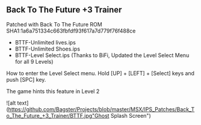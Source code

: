 ## Back To The Future +3 Trainer

Patched with Back To The Future ROM SHA1:1a6a751334c663fbfdf93f617a7d779f76f488ce

- BTTF-Unlimited lives.ips
- BTTF-Unlimited Shoes.ips
- BTTF-Level Select.ips (Thanks to BiFi, Updated the Level Select Menu for all 9 Levels)

How to enter the Level Select menu.
Hold [UP] + [LEFT] + [Select] keys and push [SPC] key.

The game hints this feature in Level 2


 ![alt text](https://github.com/Bagster/Projects/blob/master/MSX/IPS_Patches/Back_To_The_Future_+3_Trainer/BTTF.jpg"Ghost Splash Screen")

